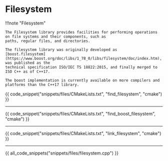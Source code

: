 # Filesystem

!!!note "Filesystem"

    The Filesystem library provides facilities for performing operations on file systems and their components, such as 
    paths, regular files, and directories. 

    The filesystem library was originally developed as 
    [boost.filesystem](https://www.boost.org/doc/libs/1_78_0/libs/filesystem/doc/index.htm), was published as the 
    technical specification ISO/IEC TS 18822:2015, and finally merged to ISO C++ as of C++17. 

    The boost implementation is currently available on more compilers and platforms than the C++17 library.

{{ code_snippet("snippets/files/CMakeLists.txt", "find_filesystem", "cmake") }}

<hr>

{{ code_snippet("snippets/files/CMakeLists.txt", "find_boost_filesystem", "cmake") }}

<hr>

{{ code_snippet("snippets/files/CMakeLists.txt", "link_filesystem", "cmake") }}

<hr>

{{ all_code_snippets("snippets/files/filesystem.cpp") }}


